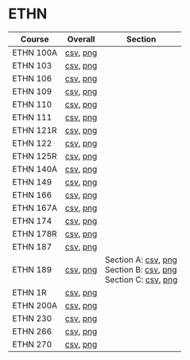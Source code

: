 # ETHN

| Course | Overall | Section |
| ------ | ------- | ------- |
| ETHN 100A | [csv](https://github.com/UCSD-Historical-Enrollment-Data/2023Fall/blob/main/overall/ETHN%20100A.csv), [png](https://raw.githubusercontent.com/UCSD-Historical-Enrollment-Data/2023Fall/main/plot_overall/ETHN%20100A.png) |  |
| ETHN 103 | [csv](https://github.com/UCSD-Historical-Enrollment-Data/2023Fall/blob/main/overall/ETHN%20103.csv), [png](https://raw.githubusercontent.com/UCSD-Historical-Enrollment-Data/2023Fall/main/plot_overall/ETHN%20103.png) |  |
| ETHN 106 | [csv](https://github.com/UCSD-Historical-Enrollment-Data/2023Fall/blob/main/overall/ETHN%20106.csv), [png](https://raw.githubusercontent.com/UCSD-Historical-Enrollment-Data/2023Fall/main/plot_overall/ETHN%20106.png) |  |
| ETHN 109 | [csv](https://github.com/UCSD-Historical-Enrollment-Data/2023Fall/blob/main/overall/ETHN%20109.csv), [png](https://raw.githubusercontent.com/UCSD-Historical-Enrollment-Data/2023Fall/main/plot_overall/ETHN%20109.png) |  |
| ETHN 110 | [csv](https://github.com/UCSD-Historical-Enrollment-Data/2023Fall/blob/main/overall/ETHN%20110.csv), [png](https://raw.githubusercontent.com/UCSD-Historical-Enrollment-Data/2023Fall/main/plot_overall/ETHN%20110.png) |  |
| ETHN 111 | [csv](https://github.com/UCSD-Historical-Enrollment-Data/2023Fall/blob/main/overall/ETHN%20111.csv), [png](https://raw.githubusercontent.com/UCSD-Historical-Enrollment-Data/2023Fall/main/plot_overall/ETHN%20111.png) |  |
| ETHN 121R | [csv](https://github.com/UCSD-Historical-Enrollment-Data/2023Fall/blob/main/overall/ETHN%20121R.csv), [png](https://raw.githubusercontent.com/UCSD-Historical-Enrollment-Data/2023Fall/main/plot_overall/ETHN%20121R.png) |  |
| ETHN 122 | [csv](https://github.com/UCSD-Historical-Enrollment-Data/2023Fall/blob/main/overall/ETHN%20122.csv), [png](https://raw.githubusercontent.com/UCSD-Historical-Enrollment-Data/2023Fall/main/plot_overall/ETHN%20122.png) |  |
| ETHN 125R | [csv](https://github.com/UCSD-Historical-Enrollment-Data/2023Fall/blob/main/overall/ETHN%20125R.csv), [png](https://raw.githubusercontent.com/UCSD-Historical-Enrollment-Data/2023Fall/main/plot_overall/ETHN%20125R.png) |  |
| ETHN 140A | [csv](https://github.com/UCSD-Historical-Enrollment-Data/2023Fall/blob/main/overall/ETHN%20140A.csv), [png](https://raw.githubusercontent.com/UCSD-Historical-Enrollment-Data/2023Fall/main/plot_overall/ETHN%20140A.png) |  |
| ETHN 149 | [csv](https://github.com/UCSD-Historical-Enrollment-Data/2023Fall/blob/main/overall/ETHN%20149.csv), [png](https://raw.githubusercontent.com/UCSD-Historical-Enrollment-Data/2023Fall/main/plot_overall/ETHN%20149.png) |  |
| ETHN 166 | [csv](https://github.com/UCSD-Historical-Enrollment-Data/2023Fall/blob/main/overall/ETHN%20166.csv), [png](https://raw.githubusercontent.com/UCSD-Historical-Enrollment-Data/2023Fall/main/plot_overall/ETHN%20166.png) |  |
| ETHN 167A | [csv](https://github.com/UCSD-Historical-Enrollment-Data/2023Fall/blob/main/overall/ETHN%20167A.csv), [png](https://raw.githubusercontent.com/UCSD-Historical-Enrollment-Data/2023Fall/main/plot_overall/ETHN%20167A.png) |  |
| ETHN 174 | [csv](https://github.com/UCSD-Historical-Enrollment-Data/2023Fall/blob/main/overall/ETHN%20174.csv), [png](https://raw.githubusercontent.com/UCSD-Historical-Enrollment-Data/2023Fall/main/plot_overall/ETHN%20174.png) |  |
| ETHN 178R | [csv](https://github.com/UCSD-Historical-Enrollment-Data/2023Fall/blob/main/overall/ETHN%20178R.csv), [png](https://raw.githubusercontent.com/UCSD-Historical-Enrollment-Data/2023Fall/main/plot_overall/ETHN%20178R.png) |  |
| ETHN 187 | [csv](https://github.com/UCSD-Historical-Enrollment-Data/2023Fall/blob/main/overall/ETHN%20187.csv), [png](https://raw.githubusercontent.com/UCSD-Historical-Enrollment-Data/2023Fall/main/plot_overall/ETHN%20187.png) |  |
| ETHN 189 | [csv](https://github.com/UCSD-Historical-Enrollment-Data/2023Fall/blob/main/overall/ETHN%20189.csv), [png](https://raw.githubusercontent.com/UCSD-Historical-Enrollment-Data/2023Fall/main/plot_overall/ETHN%20189.png) | Section A: [csv](https://github.com/UCSD-Historical-Enrollment-Data/2023Fall/blob/main/section/ETHN%20189_A.csv), [png](https://raw.githubusercontent.com/UCSD-Historical-Enrollment-Data/2023Fall/main/plot_section/ETHN%20189_A.png)<br>Section B: [csv](https://github.com/UCSD-Historical-Enrollment-Data/2023Fall/blob/main/section/ETHN%20189_B.csv), [png](https://raw.githubusercontent.com/UCSD-Historical-Enrollment-Data/2023Fall/main/plot_section/ETHN%20189_B.png)<br>Section C: [csv](https://github.com/UCSD-Historical-Enrollment-Data/2023Fall/blob/main/section/ETHN%20189_C.csv), [png](https://raw.githubusercontent.com/UCSD-Historical-Enrollment-Data/2023Fall/main/plot_section/ETHN%20189_C.png) |
| ETHN 1R | [csv](https://github.com/UCSD-Historical-Enrollment-Data/2023Fall/blob/main/overall/ETHN%201R.csv), [png](https://raw.githubusercontent.com/UCSD-Historical-Enrollment-Data/2023Fall/main/plot_overall/ETHN%201R.png) |  |
| ETHN 200A | [csv](https://github.com/UCSD-Historical-Enrollment-Data/2023Fall/blob/main/overall/ETHN%20200A.csv), [png](https://raw.githubusercontent.com/UCSD-Historical-Enrollment-Data/2023Fall/main/plot_overall/ETHN%20200A.png) |  |
| ETHN 230 | [csv](https://github.com/UCSD-Historical-Enrollment-Data/2023Fall/blob/main/overall/ETHN%20230.csv), [png](https://raw.githubusercontent.com/UCSD-Historical-Enrollment-Data/2023Fall/main/plot_overall/ETHN%20230.png) |  |
| ETHN 266 | [csv](https://github.com/UCSD-Historical-Enrollment-Data/2023Fall/blob/main/overall/ETHN%20266.csv), [png](https://raw.githubusercontent.com/UCSD-Historical-Enrollment-Data/2023Fall/main/plot_overall/ETHN%20266.png) |  |
| ETHN 270 | [csv](https://github.com/UCSD-Historical-Enrollment-Data/2023Fall/blob/main/overall/ETHN%20270.csv), [png](https://raw.githubusercontent.com/UCSD-Historical-Enrollment-Data/2023Fall/main/plot_overall/ETHN%20270.png) |  |
